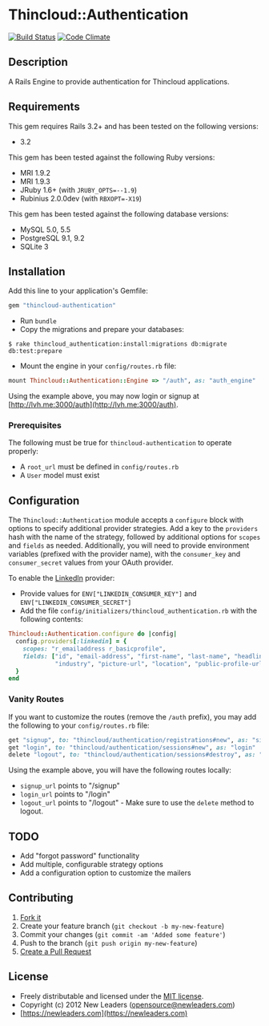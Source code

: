 # Thincloud::Authentication

[![Build Status](https://secure.travis-ci.org/newleaders/thincloud-authentication.png)](http://travis-ci.org/newleaders/thincloud-authentication) [![Code Climate](https://codeclimate.com/badge.png)](https://codeclimate.com/github/newleaders/thincloud-authentication)

## Description

A Rails Engine to provide authentication for Thincloud applications.

## Requirements

This gem requires Rails 3.2+ and has been tested on the following versions:

* 3.2

This gem has been tested against the following Ruby versions:

* MRI 1.9.2
* MRI 1.9.3
* JRuby 1.6+ (with `JRUBY_OPTS=--1.9`)
* Rubinius 2.0.0dev (with `RBXOPT=-X19`)

This gem has been tested against the following database versions:

* MySQL 5.0, 5.5
* PostgreSQL 9.1, 9.2
* SQLite 3


## Installation

Add this line to your application's Gemfile:

``` ruby
gem "thincloud-authentication"
```

* Run `bundle`
* Copy the migrations and prepare your databases:

```
$ rake thincloud_authentication:install:migrations db:migrate db:test:prepare
```

* Mount the engine in your `config/routes.rb` file:

```ruby
mount Thincloud::Authentication::Engine => "/auth", as: "auth_engine"
```

Using the example above, you may now login or signup at [http://lvh.me:3000/auth](http://lvh.me:3000/auth).

### Prerequisites

The following must be true for `thincloud-authentication` to operate properly:

* A `root_url` must be defined in `config/routes.rb`
* A `User` model must exist


## Configuration

The `Thincloud::Authentication` module accepts a `configure` block with options to specify additional provider strategies. Add a key to the `providers` hash with the name of the strategy, followed by additional options for `scopes` and `fields` as needed. Additionally, you will need to provide environment variables (prefixed with the provider name), with the `consumer_key` and `consumer_secret` values from your OAuth provider.

To enable the [LinkedIn](https://github.com/skorks/omniauth-linkedin) provider:

* Provide values for `ENV["LINKEDIN_CONSUMER_KEY"]` and `ENV["LINKEDIN_CONSUMER_SECRET"]`
* Add the file `config/initializers/thincloud_authentication.rb` with the following contents:

```ruby
Thincloud::Authentication.configure do |config|
  config.providers[:linkedin] = {
    scopes: "r_emailaddress r_basicprofile",
    fields: ["id", "email-address", "first-name", "last-name", "headline",
             "industry", "picture-url", "location", "public-profile-url"]
  }
end
```


### Vanity Routes

If you want to customize the routes (remove the `/auth` prefix), you may add the following to your `config/routes.rb` file:

```ruby
get "signup", to: "thincloud/authentication/registrations#new", as: "signup"
get "login", to: "thincloud/authentication/sessions#new", as: "login"
delete "logout", to: "thincloud/authentication/sessions#destroy", as: "logout"
```

Using the example above, you will have the following routes locally:

* `signup_url` points to "/signup"
* `login_url` points to "/login"
* `logout_url` points to "/logout" - Make sure to use the `delete` method to logout.


## TODO

* Add "forgot password" functionality
* Add multiple, configurable strategy options
* Add a configuration option to customize the mailers


## Contributing

1. [Fork it](https://github.com/newleaders/thincloud-authentication/fork_select)
2. Create your feature branch (`git checkout -b my-new-feature`)
3. Commit your changes (`git commit -am 'Added some feature'`)
4. Push to the branch (`git push origin my-new-feature`)
5. [Create a Pull Request](https://github.com/newleaders/thincloud-authentication/pull/new)


## License

* Freely distributable and licensed under the [MIT license](http://newleaders.mit-license.org/2012/license.html).
* Copyright (c) 2012 New Leaders ([opensource@newleaders.com](opensource@newleaders.com))
* [https://newleaders.com](https://newleaders.com)
